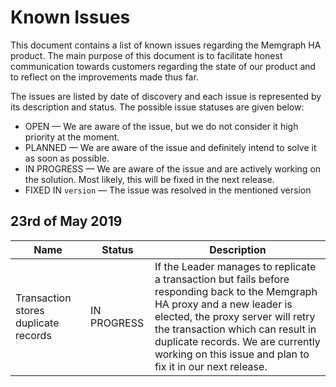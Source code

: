 # Known Issues

This document contains a list of known issues regarding the Memgraph HA product.
The main purpose of this document is to facilitate honest communication towards
customers regarding the state of our product and to reflect on the improvements
made thus far.

The issues are listed by date of discovery and each issue is represented by its
description and status. The possible issue statuses are given below:

  - OPEN &mdash; We are aware of the issue, but we do not consider it high priority at the moment.
  - PLANNED &mdash; We are aware of the issue and definitely intend to solve it as soon as possible.
  - IN PROGRESS &mdash; We are aware of the issue and are actively working on the solution. Most likely, this will be fixed in the next release.
  - FIXED IN `version` &mdash; The issue was resolved in the mentioned version

## 23rd of May 2019

Name                                 | Status      | Description
-------------------------------------|-------------|------------
Transaction stores duplicate records | IN PROGRESS | If the Leader manages to replicate a transaction but fails before responding back to the Memgraph HA proxy and a new leader is elected, the proxy server will retry the transaction which can result in duplicate records. We are currently working on this issue and plan to fix it in our next release.
